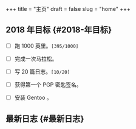 +++
title = "主页"
draft = false
slug = "home"
+++

## 2018 年目标 {#2018-年目标}

-   [ ] 跑 1000 英里。<code>[395/1000]</code>
-   [ ] 完成一次马拉松。
-   [ ] 写 20 篇日志。<code>[10/20]</code>
-   [ ] 获得第一个 PGP 密匙签名。
-   [ ] 安装 Gentoo 。


## 最新日志 {#最新日志}
